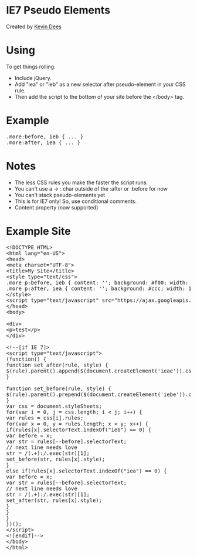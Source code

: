 # IE7 Pseudo Elements

Created by [Kevin Dees](http://kevindees.cc)

Using
======

To get things rolling:

- Include jQuery.
- Add "iea" or "ieb" as a new selector after pseudo-element in your CSS rule.
- Then add the script to the bottom of your site before the &lt;/body&gt; tag.

Example
======

<pre>
.more:before, ieb { ... }
.more:after, iea { ... }
</pre>


Notes
======

- The less CSS rules you make the faster the script runs. 
- You can't use a -> : char outside of the :after or :before for now
- You can't stack pseudo-elements yet
- This is for IE7 only! So, use conditional comments.
- Content property (now supported)

Example Site
======

<pre>
&lt;!DOCTYPE HTML&gt;
&lt;html lang="en-US"&gt;
&lt;head&gt;
&lt;meta charset="UTF-8"&gt;
&lt;title&gt;My Site&lt;/title&gt;
&lt;style type="text/css"&gt;
.more p:before, ieb { content: ''; background: #f00; width: 10px; height: 10px; display: block; }
.more p:after, iea { content: ''; background: #ccc; width: 15px; height: 15px; display: block;}
&lt;/style&gt;
&lt;script type="text/javascript" src="https://ajax.googleapis.com/ajax/libs/jquery/1.6.3/jquery.min.js"&gt;&lt;/script&gt;
&lt;/head&gt;
&lt;body&gt;
&nbsp;
&lt;div&gt;
&lt;p&gt;test&lt;/p&gt;
&lt;/div&gt;
&nbsp;
&lt;!--[if IE 7]&gt;
&lt;script type="text/javascript"&gt;
(function() {
function set_after(rule, style) {
$(rule).parent().append($(document.createElement('ieae')).css(style));
}
&nbsp;
function set_before(rule, style) {
$(rule).parent().prepend($(document.createElement('iebe')).css(style));
}
var css = document.styleSheets;
for(var i = 0, j = css.length; i &lt; j; i++) {
var rules = css[i].rules;
for(var x = 0, y = rules.length; x &lt; y; x++) {
if(rules[x].selectorText.indexOf("ieb") == 0) {
var before = x;
var str = rules[--before].selectorText;
// next line needs love
str = /(.+):/.exec(str)[1];
set_before(str, rules[x].style);
}
else if(rules[x].selectorText.indexOf("iea") == 0) {
var before = x;
var str = rules[--before].selectorText;
// next line needs love
str = /(.+):/.exec(str)[1];
set_after(str, rules[x].style);
}
}
}
})();
&lt;/script&gt;
&lt;![endif]--&gt;
&lt;/body&gt;
&lt;/html&gt;
</pre>